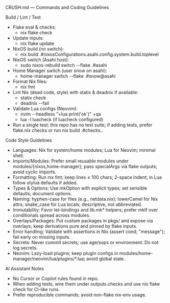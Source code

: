 CRUSH.md — Commands and Coding Guidelines

Build / Lint / Test
- Flake eval & checks:
  - nix flake check
- Update inputs:
  - nix flake update
- NixOS build (no switch):
  - nix build .#nixosConfigurations.asahi.config.system.build.toplevel
- NixOS switch (Asahi host):
  - sudo nixos-rebuild switch --flake .#asahi
- Home Manager switch (user snow on asahi):
  - home-manager switch --flake .#snow@asahi
- Format Nix files:
  - nix fmt
- Lint Nix (dead code, style) with statix & deadnix if available:
  - statix check
  - deadnix --fail
- Validate Lua configs (Neovim):
  - nvim --headless "+lua print('ok')" +qa
  - lua -l luacheck (if luacheck configured)
- Run a single test: this repo has no test suite; if adding tests, prefer flake.nix checks or run nix build .#checks.<system>.<name>

Code Style Guidelines
- Languages: Nix for system/home modules; Lua for Neovim; minimal shell.
- Imports/Modules: Prefer small reusable modules under modules/{nixos,home-manager}; pass specialArgs via flake outputs; avoid cyclic imports.
- Formatting: Run nix fmt; keep lines ≤ 100 chars; 2-space indent; in Lua follow stylua defaults if added.
- Types & Options: Use mkOption with explicit types; set sensible defaults; document options.
- Naming: hyphen-case for files (e.g., netdata.nix); lowerCamel for Nix attrs; snake_case for Lua locals; descriptive, not abbreviated.
- Immutability: Favor let-bindings and lib.mk* helpers; prefer mkIf over conditionals spread across modules.
- Overlays/Packages: Put custom packages in pkgs/ and expose via overlays; keep derivations pure and pinned by flake inputs.
- Error handling: Validate with assertions in Nix (assert cond; "message"); fail early on missing inputs.
- Secrets: Never commit secrets; use age/sops or environment. Do not log secrets.
- Neovim: Lazy-load plugins; keep plugin configs in modules/home-manager/neovim/lua/plugins/*.lua; avoid global state.

AI Assistant Notes
- No Cursor or Copilot rules found in repo.
- When adding tests, wire them under outputs.checks and use nix flake check for CI-like runs.
- Prefer reproducible commands; avoid non-flake nix-env usage.
